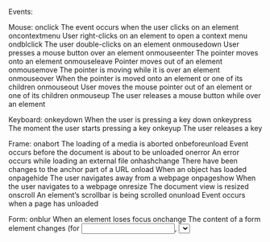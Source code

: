Events:

Mouse:
onclick
The event occurs when the user clicks on an element
oncontextmenu
User right-clicks on an element to open a context menu
ondblclick
The user double-clicks on an element
onmousedown
User presses a mouse button over an element
onmouseenter
The pointer moves onto an element
onmouseleave
Pointer moves out of an element
onmousemove
The pointer is moving while it is over an element
onmouseover
When the pointer is moved onto an element or one of its children
onmouseout
User moves the mouse pointer out of an element or one of its children
onmouseup
The user releases a mouse button while over an element

Keyboard:
onkeydown
When the user is pressing a key down
onkeypress
The moment the user starts pressing a key
onkeyup
The user releases a key

Frame:
onabort
The loading of a media is aborted
onbeforeunload
Event occurs before the document is about to be unloaded
onerror
An error occurs while loading an external file
onhashchange
There have been changes to the anchor part of a URL
onload
When an object has loaded
onpagehide
The user navigates away from a webpage
onpageshow
When the user navigates to a webpage
onresize
The document view is resized
onscroll
An element’s scrollbar is being scrolled
onunload
Event occurs when a page has unloaded

Form:
onblur
When an element loses focus
onchange
The content of a form element changes (for <input>, <select>and <textarea>)
onfocus
An element gets focus
onfocusin
When an element is about to get focus
onfocusout
The element is about to lose focus
oninput
User input on an element
oninvalid
An element is invalid
onreset
A form is reset
onsearch
The user writes something in a search field (for <input="search">)
onselect
The user selects some text (for <input> and <textarea>)
onsubmit
A form is submitted

Drag:
ondrag
An element is dragged
ondragend
The user has finished dragging the element
ondragenter
The dragged element enters a drop target
ondragleave
A dragged element leaves the drop target
ondragover
The dragged element is on top of the drop target
ondragstart
User starts to drag an element
ondrop
Dragged element is dropped on the drop target

Clipboard:
oncopy
User copies the content of an element
oncut
The user cuts an element’s content
onpaste
A user pastes content in an element

Media:
onabort
Media loading is aborted
oncanplay
The browser can start playing media (e.g. a file has buffered enough)
oncanplaythrough
When browser can play through media without stopping
ondurationchange
The duration of the media changes
onended
The media has reached its end
onerror
Happens when an error occurs while loading an external file
onloadeddata
Media data is loaded
onloadedmetadata
Meta Metadata (like dimensions and duration) are loaded
onloadstart
Browser starts looking for specified media
onpause
Media is paused either by the user or automatically
onplay
The media has been started or is no longer paused
onplaying
Media is playing after having been paused or stopped for buffering
onprogress
Browser is in the process of downloading the media
onratechange
The playing speed of the media changes
onseeked
User is finished moving/skipping to a new position in the media
onseeking
The user starts moving/skipping
onstalled
The browser is trying to load the media but it is not available
onsuspend
Browser is intentionally not loading media
ontimeupdate
The playing position has changed (e.g. because of fast forward)
onvolumechange
Media volume has changed (including mute)
onwaiting
Media paused but expected to resume (for example, buffering)
Animation
animationend
A CSS animation is complete
animationiteration
CSS animation is repeated
animationstart
CSS animation has started

Other:
transitionend
Fired when a CSS transition has completed
onmessage
A message is received through the event source
onoffline
Browser starts to work offline
ononline
The browser starts to work online
onpopstate
When the window’s history changes
onshow
A <menu> element is shown as a context menu
onstorage
A Web Storage area is updated
ontoggle
The user opens or closes the <details> element
onwheel
Mouse wheel rolls up or down over an element
ontouchcancel
Screen touch is interrupted
ontouchend
User finger is removed from a touch screen
ontouchmove
A finger is dragged across the screen
ontouchstart

Finger is placed on touch screen